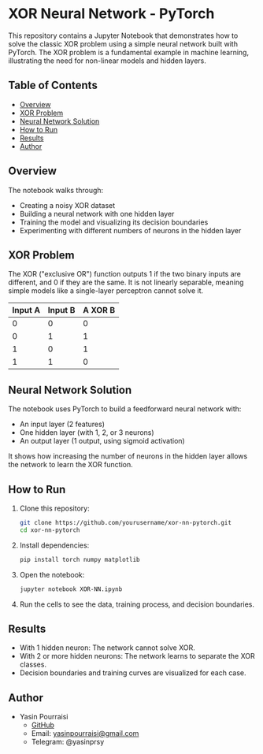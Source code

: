 # XOR Neural Network - PyTorch

This repository contains a Jupyter Notebook that demonstrates how to solve the classic XOR problem using a simple neural network built with PyTorch. The XOR problem is a fundamental example in machine learning, illustrating the need for non-linear models and hidden layers.

## Table of Contents

- [Overview](#overview)
- [XOR Problem](#xor-problem)
- [Neural Network Solution](#neural-network-solution)
- [How to Run](#how-to-run)
- [Results](#results)
- [Author](#author)

## Overview

The notebook walks through:
- Creating a noisy XOR dataset
- Building a neural network with one hidden layer
- Training the model and visualizing its decision boundaries
- Experimenting with different numbers of neurons in the hidden layer

## XOR Problem

The XOR ("exclusive OR") function outputs 1 if the two binary inputs are different, and 0 if they are the same. It is not linearly separable, meaning simple models like a single-layer perceptron cannot solve it.

| Input A | Input B | A XOR B |
| ------- | ------- | ------- |
| 0       | 0       | 0       |
| 0       | 1       | 1       |
| 1       | 0       | 1       |
| 1       | 1       | 0       |

## Neural Network Solution

The notebook uses PyTorch to build a feedforward neural network with:
- An input layer (2 features)
- One hidden layer (with 1, 2, or 3 neurons)
- An output layer (1 output, using sigmoid activation)

It shows how increasing the number of neurons in the hidden layer allows the network to learn the XOR function.

## How to Run

1. Clone this repository:
    ```sh
    git clone https://github.com/yourusername/xor-nn-pytorch.git
    cd xor-nn-pytorch
    ```
2. Install dependencies:
    ```sh
    pip install torch numpy matplotlib
    ```
3. Open the notebook:
    ```sh
    jupyter notebook XOR-NN.ipynb
    ```
4. Run the cells to see the data, training process, and decision boundaries.

## Results

- With 1 hidden neuron: The network cannot solve XOR.
- With 2 or more hidden neurons: The network learns to separate the XOR classes.
- Decision boundaries and training curves are visualized for each case.

## Author

- Yasin Pourraisi  
  - [GitHub](https://github.com/yasinpurraisi)  
  - Email: yasinpourraisi@gmail.com
  - Telegram: @yasinprsy
